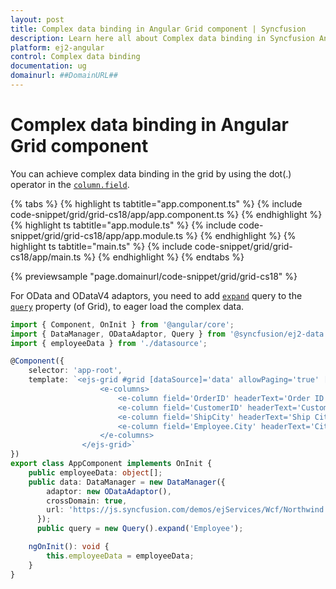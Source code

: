 ```yaml
---
layout: post
title: Complex data binding in Angular Grid component | Syncfusion
description: Learn here all about Complex data binding in Syncfusion Angular Grid component of Syncfusion Essential JS 2 and more.
platform: ej2-angular
control: Complex data binding 
documentation: ug
domainurl: ##DomainURL##
---
```


# Complex data binding in Angular Grid component

You can achieve complex data binding in the grid by using the dot(.) operator in the [`column.field`](https://ej2.syncfusion.com/angular/documentation/api/grid/column/#field).

{% tabs %}
{% highlight ts tabtitle="app.component.ts" %}
{% include code-snippet/grid/grid-cs18/app/app.component.ts %}
{% endhighlight %}
{% highlight ts tabtitle="app.module.ts" %}
{% include code-snippet/grid/grid-cs18/app/app.module.ts %}
{% endhighlight %}
{% highlight ts tabtitle="main.ts" %}
{% include code-snippet/grid/grid-cs18/app/main.ts %}
{% endhighlight %}
{% endtabs %}
  
{% previewsample "page.domainurl/code-snippet/grid/grid-cs18" %}

For OData and ODataV4 adaptors, you need to add [`expand`](https://ej2.syncfusion.com/documentation/api/data/query/#expand) query to the [`query`](https://ej2.syncfusion.com/angular/documentation/api/grid/#query) property (of Grid), to eager load the complex data.

```typescript
import { Component, OnInit } from '@angular/core';
import { DataManager, ODataAdaptor, Query } from '@syncfusion/ej2-data';
import { employeeData } from './datasource';

@Component({
    selector: 'app-root',
    template: `<ejs-grid #grid [dataSource]='data' allowPaging='true' [query]='query' [height]='315'>
                    <e-columns>
                        <e-column field='OrderID' headerText='Order ID' textAlign='Right' width=100></e-column>
                        <e-column field='CustomerID' headerText='Customer ID' width=120></e-column>
                        <e-column field='ShipCity' headerText='Ship City' width=130 ></e-column>
                        <e-column field='Employee.City' headerText='City' width=130  ></e-column>
                    </e-columns>
                </ejs-grid>`
})
export class AppComponent implements OnInit {
    public employeeData: object[];
    public data: DataManager = new DataManager({
        adaptor: new ODataAdaptor(),
        crossDomain: true,
        url: 'https://js.syncfusion.com/demos/ejServices/Wcf/Northwind.svc/Orders'
      });
      public query = new Query().expand('Employee');

    ngOnInit(): void {
        this.employeeData = employeeData;
    }
}

```
